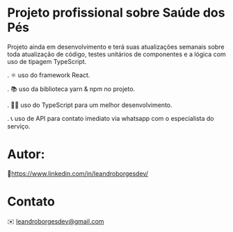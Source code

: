 # Projeto profissional sobre Saúde dos Pés

Projeto ainda em desenvolvimento e terá suas atualizações semanais sobre toda atualização de código, testes unitários de componentes e a lógica com uso de tipagem TypeScript.

. ⚛️ uso do framework React.

. 📚 uso da biblioteca yarn & npm no projeto.

. 🧑‍💻 uso do TypeScript para um melhor
desenvolvimento.

. 📞 uso de API para contato imediato via whatsapp com o especialista do serviço.

# Autor:

🔗https://www.linkedin.com/in/leandroborgesdev/

# Contato

✉️ leandroborgesdev@gmail.com
